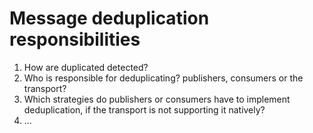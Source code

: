 # Message deduplication responsibilities

1. How are duplicated detected?
2. Who is responsible for deduplicating? publishers, consumers or the transport?
3. Which strategies do publishers or consumers have to implement deduplication, if the transport is not supporting it natively?
4. ...
